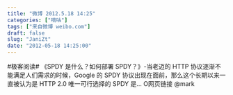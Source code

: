 ```yaml
---
title: "微博 2012.5.18 14:25"
categories: ["嘀咕"]
tags: ["来自微博 weibo.com"]
draft: false
slug: "JaniZt"
date: "2012-05-18 14:25:00"
---
```


<p>#极客阅读# 《SPDY 是什么？如何部署 SPDY？》-当老迈的 HTTP 协议逐渐不能满足人们需求的时候，Google 的 SPDY 协议出现在面前，那么这个长期以来一直被认为是 HTTP 2.0 唯一可行选择的 SPDY 是... O网页链接  @mark ​​​​</p>
